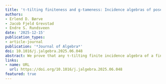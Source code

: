 ```yaml
---
title: 'τ-tilting finiteness and g-tameness: Incidence algebras of posets and concealed algebras'
authors:
- Erlend D. Børve
- Jacob Fjeld Grevstad
- Endre S. Rundsveen
date: '2025-12-15'
publication_types:
- article-journal
publication: '*Journal of Algebra*'
doi: 10.1016/j.jalgebra.2025.06.048
abstract: We prove that any τ-tilting finite incidence algebra of a finite poset is representation-finite, and that any g-tame incidence algebra of a finite simply connected poset is tame. As the converse of these assertions are known to hold, we obtain characterizations of τ-tilting finite incidence algebras and g-tame simply connected incidence algebras. Both results are proved using the theory of concealed algebras. The former will be deduced from the fact that tame concealed algebras are τ-tilting infinite, and to prove the latter, we show that wild concealed algebras are not g-tame. We conjecture that any incidence algebra of a finite poset is wild if and only if it is not g-tame, and prove a result showing that there are relatively few possible counterexamples. In the appendix, we determine the representation type of a τ-tilting reduction of a concealed algebra of hyperbolic type. 
links:
- name: URL
  url: https://doi.org/10.1016/j.jalgebra.2025.06.048
featured: true
---
```

